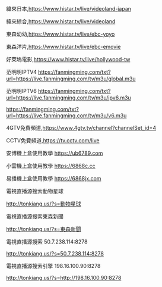 緯來日本,https://www.histar.tv/live/videoland-japan

緯來綜合,https://www.histar.tv/live/videoland

東森幼幼,https://www.histar.tv/live/ebc-yoyo

東森洋片,https://www.histar.tv/live/ebc-emovie

好萊塢電影,https://www.histar.tv/live/hollywood-tw

范明明IPTV4
https://fanmingming.com/txt?url=https://live.fanmingming.com/tv/m3u/global.m3u

范明明IPTV6
https://fanmingming.com/txt?url=https://live.fanmingming.com/tv/m3u/ipv6.m3u

https://fanmingming.com/txt?url=https://live.fanmingming.com/tv/m3u/v6.m3u

4GTV免費頻道,https://www.4gtv.tv/channel?channelSet_id=4

CCTV免費頻道,https://tv.cctv.com/live

安博機上盒使用教學 https://ub6789.com

小雲機上盒使用教學 https://6868c.cc

易播機上盒使用教學 https://6868jx.com

電視直播源搜索動物星球 

http://tonkiang.us/?s=動物星球

電視直播源搜索東森新聞 

http://tonkiang.us/?s=東森新聞

電視直播源搜索 50.7.238.114:8278

http://tonkiang.us/?s=50.7.238.114:8278

電視直播源搜索引擎 198.16.100.90:8278

http://tonkiang.us/?s=http://198.16.100.90:8278










